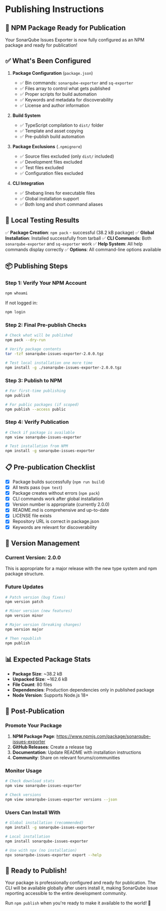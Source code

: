 # Publishing Instructions

## 🚀 NPM Package Ready for Publication

Your SonarQube Issues Exporter is now fully configured as an NPM package and ready for publication!

## ✅ What's Been Configured

1. **Package Configuration** (`package.json`)
   - ✅ Bin commands: `sonarqube-exporter` and `sq-exporter`
   - ✅ Files array to control what gets published
   - ✅ Proper scripts for build automation
   - ✅ Keywords and metadata for discoverability
   - ✅ License and author information

2. **Build System**
   - ✅ TypeScript compilation to `dist/` folder
   - ✅ Template and asset copying
   - ✅ Pre-publish build automation

3. **Package Exclusions** (`.npmignore`)
   - ✅ Source files excluded (only `dist/` included)
   - ✅ Development files excluded
   - ✅ Test files excluded
   - ✅ Configuration files excluded

4. **CLI Integration**
   - ✅ Shebang lines for executable files
   - ✅ Global installation support
   - ✅ Both long and short command aliases

## 🧪 Local Testing Results

✅ **Package Creation**: `npm pack` - successful (38.2 kB package)
✅ **Global Installation**: Installed successfully from tarball
✅ **CLI Commands**: Both `sonarqube-exporter` and `sq-exporter` work
✅ **Help System**: All help commands display correctly
✅ **Options**: All command-line options available

## 📦 Publishing Steps

### Step 1: Verify Your NPM Account
```bash
npm whoami
```
If not logged in:
```bash
npm login
```

### Step 2: Final Pre-publish Checks
```bash
# Check what will be published
npm pack --dry-run

# Verify package contents
tar -tzf sonarqube-issues-exporter-2.0.0.tgz

# Test local installation one more time
npm install -g ./sonarqube-issues-exporter-2.0.0.tgz
```

### Step 3: Publish to NPM
```bash
# For first-time publishing
npm publish

# For public packages (if scoped)
npm publish --access public
```

### Step 4: Verify Publication
```bash
# Check if package is available
npm view sonarqube-issues-exporter

# Test installation from NPM
npm install -g sonarqube-issues-exporter
```

## 📋 Pre-publication Checklist

- [x] Package builds successfully (`npm run build`)
- [x] All tests pass (`npm test`)
- [x] Package creates without errors (`npm pack`)
- [x] CLI commands work after global installation
- [x] Version number is appropriate (currently 2.0.0)
- [x] README.md is comprehensive and up-to-date
- [x] LICENSE file exists
- [x] Repository URL is correct in package.json
- [x] Keywords are relevant for discoverability

## 🔄 Version Management

### Current Version: 2.0.0
This is appropriate for a major release with the new type system and npm package structure.

### Future Updates
```bash
# Patch version (bug fixes)
npm version patch

# Minor version (new features)
npm version minor

# Major version (breaking changes)
npm version major

# Then republish
npm publish
```

## 📊 Expected Package Stats

- **Package Size**: ~38.2 kB
- **Unpacked Size**: ~162.6 kB
- **File Count**: 80 files
- **Dependencies**: Production dependencies only in published package
- **Node Version**: Supports Node.js 18+

## 🌟 Post-Publication

### Promote Your Package
1. **NPM Package Page**: https://www.npmjs.com/package/sonarqube-issues-exporter
2. **GitHub Releases**: Create a release tag
3. **Documentation**: Update README with installation instructions
4. **Community**: Share on relevant forums/communities

### Monitor Usage
```bash
# Check download stats
npm view sonarqube-issues-exporter

# Check versions
npm view sonarqube-issues-exporter versions --json
```

### Users Can Install With
```bash
# Global installation (recommended)
npm install -g sonarqube-issues-exporter

# Local installation
npm install sonarqube-issues-exporter

# Use with npx (no installation)
npx sonarqube-issues-exporter export --help
```

## 🎉 Ready to Publish!

Your package is professionally configured and ready for publication. The CLI will be available globally after users install it, making SonarQube issue reporting accessible to the entire development community.

Run `npm publish` when you're ready to make it available to the world! 🚀
